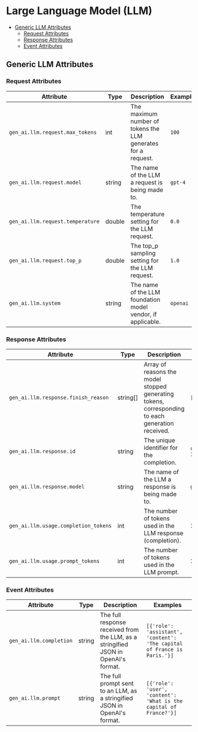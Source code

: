 <!--- Hugo front matter used to generate the website version of this page:
--->

# Large Language Model (LLM)

<!-- toc -->

- [Generic LLM Attributes](#generic-llm-attributes)
  * [Request Attributes](#request-attributes)
  * [Response Attributes](#response-attributes)
  * [Event Attributes](#event-attributes)

<!-- tocstop -->

## Generic LLM Attributes

### Request Attributes

<!-- semconv registry.llm(omit_requirement_level,tag=llm-generic-request) -->
| Attribute  | Type | Description  | Examples  |
|---|---|---|---|
| `gen_ai.llm.request.max_tokens` | int | The maximum number of tokens the LLM generates for a request. | `100` |
| `gen_ai.llm.request.model` | string | The name of the LLM a request is being made to. | `gpt-4` |
| `gen_ai.llm.request.temperature` | double | The temperature setting for the LLM request. | `0.0` |
| `gen_ai.llm.request.top_p` | double | The top_p sampling setting for the LLM request. | `1.0` |
| `gen_ai.llm.system` | string | The name of the LLM foundation model vendor, if applicable. | `openai` |
<!-- endsemconv -->

### Response Attributes

<!-- semconv registry.llm(omit_requirement_level,tag=llm-generic-response) -->
| Attribute  | Type | Description  | Examples  |
|---|---|---|---|
| `gen_ai.llm.response.finish_reason` | string[] | Array of reasons the model stopped generating tokens, corresponding to each generation received. | `[['stop']]` |
| `gen_ai.llm.response.id` | string | The unique identifier for the completion. | `chatcmpl-123` |
| `gen_ai.llm.response.model` | string | The name of the LLM a response is being made to. | `gpt-4-0613` |
| `gen_ai.llm.usage.completion_tokens` | int | The number of tokens used in the LLM response (completion). | `180` |
| `gen_ai.llm.usage.prompt_tokens` | int | The number of tokens used in the LLM prompt. | `100` |
<!-- endsemconv -->

### Event Attributes

<!-- semconv registry.llm(omit_requirement_level,tag=llm-generic-events) -->
| Attribute  | Type | Description  | Examples  |
|---|---|---|---|
| `gen_ai.llm.completion` | string | The full response received from the LLM, as a stringified JSON in OpenAI's format. | `[{'role': 'assistant', 'content': 'The capital of France is Paris.'}]` |
| `gen_ai.llm.prompt` | string | The full prompt sent to an LLM, as a stringified JSON in OpenAI's format. | `[{'role': 'user', 'content': 'What is the capital of France?'}]` |
<!-- endsemconv -->